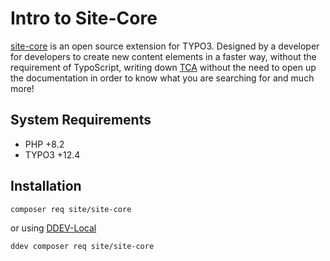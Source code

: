 # Intro to Site-Core

<a href="https://github.com/iammati/site-core" target="_blank">site-core</a> is an open source extension for TYPO3.
Designed by a developer for developers to create new content elements in a faster way, without the requirement of TypoScript,
writing down <a href="https://docs.typo3.org/m/typo3/reference-tca/main/en-us/" target="_blank">TCA</a> without the need to open up the documentation in order to know what you are searching for and much more!

## System Requirements

* PHP +8.2
* TYPO3 +12.4

## Installation

```
composer req site/site-core
```

or using <a href="https://github.com/drud/ddev" target="_blank">DDEV-Local</a>

```
ddev composer req site/site-core
```
